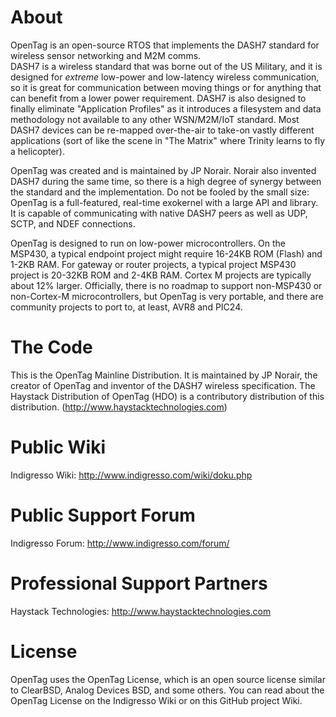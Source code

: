 About
=====
OpenTag is an open-source RTOS that implements the DASH7 standard for wireless sensor networking and M2M comms.  
DASH7 is a wireless standard that was borne out of the US Military, and it is designed for *extreme* low-power and 
low-latency wireless communication, so it is great for communication between moving things or for anything that can 
benefit from a lower power requirement.  DASH7 is also designed to finally eliminate "Application Profiles" as it 
introduces a filesystem and data methodology not available to any other WSN/M2M/IoT standard.  Most DASH7 devices 
can be re-mapped over-the-air to take-on vastly different applications (sort of like the scene in "The Matrix" where 
Trinity learns to fly a helicopter).

OpenTag was created and is maintained by JP Norair.  Norair also invented DASH7 during the same time, so there is a 
high degree of synergy between the standard and the implementation.  Do not be fooled by the small size: OpenTag is a 
full-featured, real-time exokernel with a large API and library.  It is capable of communicating with native DASH7 
peers as well as UDP, SCTP, and NDEF connections.

OpenTag is designed to run on low-power microcontrollers.  On the MSP430, a typical endpoint project might require 
16-24KB ROM (Flash) and 1-2KB RAM.  For gateway or router projects, a typical project MSP430 project is 20-32KB ROM 
and 2-4KB RAM.  Cortex M projects are typically about 12% larger.  Officially, there is no roadmap to support 
non-MSP430 or non-Cortex-M microcontrollers, but OpenTag is very portable, and there are community projects to 
port to, at least, AVR8 and PIC24.


The Code
========
This is the OpenTag Mainline Distribution.  It is maintained by JP Norair, 
the creator of OpenTag and inventor of the DASH7 wireless specification.
The Haystack Distribution of OpenTag (HDO) is a contributory distribution 
of this distribution.  (http://www.haystacktechnologies.com)


Public Wiki
===========
Indigresso Wiki: http://www.indigresso.com/wiki/doku.php


Public Support Forum
====================
Indigresso Forum: http://www.indigresso.com/forum/


Professional Support Partners 
=============================
Haystack Technologies: http://www.haystacktechnologies.com


License
=======
OpenTag uses the OpenTag License, which is an open source license similar to ClearBSD, Analog Devices BSD, 
and some others.  You can read about the OpenTag License on the Indigresso Wiki or on this GitHub project Wiki.
